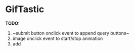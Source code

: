 # GifTastic

**TODO:**

1. ~submit button onclick event to append query buttons~
2. image onclick event to start/stop animation
3. add 